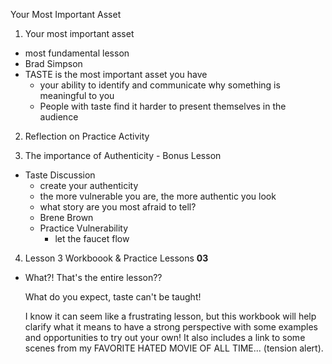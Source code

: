 Your Most Important Asset

1. Your most important asset
  - most fundamental lesson
  - Brad Simpson
  - TASTE is the most important asset you have
    - your ability to identify and communicate why something is meaningful to you
    - People with taste find it harder to present themselves in the audience

2. Reflection on Practice Activity
  

3. The importance of Authenticity - Bonus Lesson
  - Taste Discussion  
    - create your authenticity
    - the more vulnerable you are, the more authentic you look
    - what story are you most afraid to tell?
    - Brene Brown
    - Practice Vulnerability
      - let the faucet flow

4. Lesson 3 Workboook & Practice Lessons **03**
  - What?! That's the entire lesson?? 

    What do you expect, taste can't be taught! 

    I know it can seem like a frustrating lesson, but this workbook will help clarify what it means to have a strong perspective with some examples and opportunities to try out your own! It also includes a link to some scenes from my FAVORITE HATED MOVIE OF ALL TIME... (tension alert).
